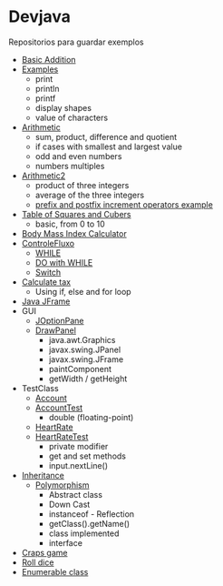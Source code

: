 # Devjava
Repositorios para guardar exemplos

* [Basic Addition](https://github.com/RenanBa/Devjava/blob/master/Matematica/Addition.java)
* [Examples](https://github.com/RenanBa/Devjava/blob/master/Matematica/Exercicios/ChapterTwo/Exemplos.java)
  - print
  - println
  - printf
  - display shapes
  - value of characters
* [Arithmetic](https://github.com/RenanBa/Devjava/blob/master/Matematica/Exercicios/ChapterTwo/Arithmetic.java)
  - sum, product, difference and quotient
  - if cases with smallest and largest value
  - odd and even numbers
  - numbers multiples
* [Arithmetic2](https://github.com/RenanBa/Devjava/blob/master/Matematica/Exercicios/ChapterTwo/ArithmeticSmallestAndLargest.java)
  - product of three integers
  - average of the three integers
  - [prefix and postfix increment operators example](https://github.com/RenanBa/Devjava/blob/master/Matematica/Exercicios/ChapterFour/Increment.java)
* [Table of Squares and Cubers](https://github.com/RenanBa/Devjava/blob/master/Matematica/Exercicios/ChapterTwo/TableSquareCube.java)
  - basic, from 0 to 10
* [Body Mass Index Calculator](https://github.com/RenanBa/Devjava/blob/master/Matematica/Exercicios/ChapterTwo/BodyMassIndexCalculator.java)
* [ControleFluxo](https://github.com/RenanBa/Devjava/tree/master/ControleFluxo)
  - [WHILE](https://github.com/RenanBa/Devjava/blob/master/ControleFluxo/ControleFluxoWhile.java)
  - [DO with WHILE](https://github.com/RenanBa/Devjava/blob/master/ControleFluxo/ControleFluxoDoWhile.java)
  - [Switch](https://github.com/RenanBa/Devjava/blob/master/ControleFluxo/ControleFluxoSwitch.java)
* [Calculate tax](https://github.com/RenanBa/Devjava/blob/master/IFeELSE.java)
  - Using if, else and for loop
* [Java JFrame](https://github.com/RenanBa/Devjava/blob/master/CreationWindowJavaJFrame.java)
* GUI
  - [JOptionPane](https://github.com/RenanBa/Devjava/blob/master/GUI/NameDialog.java)
  - [DrawPanel](https://github.com/RenanBa/Devjava/tree/master/GUI/drawing)
    - java.awt.Graphics
    - javax.swing.JPanel
    - javax.swing.JFrame
    - paintComponent
    - getWidth / getHeight
* TestClass
  - [Account](https://github.com/RenanBa/Devjava/blob/master/TestClass/Account.java)
  - [AccountTest](https://github.com/RenanBa/Devjava/blob/master/TestClass/AccountTest.java)
    - double (floating-point)
  - [HeartRate](https://github.com/RenanBa/Devjava/blob/master/TestClass/HeartRate.java)
  - [HeartRateTest](https://github.com/RenanBa/Devjava/blob/master/TestClass/HeartRateTest.java)
    - private modifier
    - get and set methods
    - input.nextLine()
* [Inheritance](https://github.com/RenanBa/Devjava/tree/master/Inheritance)
  - [Polymorphism](https://github.com/RenanBa/Devjava/tree/master/Inheritance/Polymorphism-AbstractSuperclass)
    - Abstract class
    - Down Cast
    - instanceof - Reflection
    - getClass().getName()
    - class implemented
    - interface
* [Craps game](https://github.com/RenanBa/Devjava/blob/master/Matematica/Exercicios/Craps.java)
* [Roll dice](https://github.com/RenanBa/Devjava/blob/master/Matematica/Exercicios/RollDie.java)
* [Enumerable class](https://github.com/RenanBa/Devjava/tree/master/TestClass/ChapterEight)
